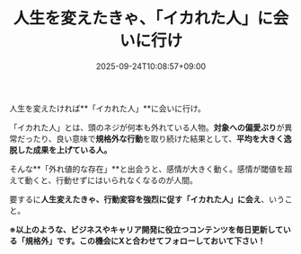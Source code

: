 ﻿---
title: "人生を変えたきゃ、「イカれた人」に会いに行け"
date: 2025-09-24T10:08:57+09:00
draft: false
---

人生を変えたければ**「イカれた人」**に会いに行け。

「イカれた人」とは、頭のネジが何本も外れている人物。**対象への偏愛ぶり**が異常だったり、良い意味で**規格外な行動**を取り続けた結果として、**平均を大きく逸脱した成果を上げている人。**

そんな**「外れ値的な存在」**と出会うと、感情が大きく動く。感情が閾値を超えて動くと、行動せずにはいられなくなるのが人間。

要するに**人生変えたきゃ、行動変容を強烈に促す「イカれた人」に会え**、いうこと。



**※以上のような、ビジネスやキャリア開発に役立つコンテンツを毎日更新している「規格外」です。この機会にXと合わせてフォローしておいて下さい！**